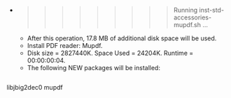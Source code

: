 * >>>>>>>>> Running inst-std-accessories-mupdf.sh ...
  * After this operation, 17.8 MB of additional disk space will be used.
  * Install PDF reader: Mupdf.
  * Disk size = 2827440K. Space Used = 24204K. Runtime = 00:00:00:04.
  * The following NEW packages will be installed:
  ```bash
libjbig2dec0 mupdf
  ```
